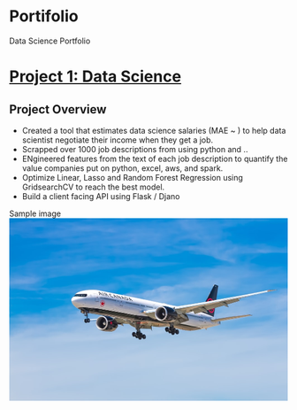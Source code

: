 # Portifolio
Data Science Portfolio

# [Project 1: Data Science](https://github.com/mayanktripathi4u/MachineLearning)
## Project Overview
* Created a tool that estimates data science salaries (MAE ~ ) to help data scientist negotiate their income when they get a job.
* Scrapped over 1000 job descriptions from <company name> using python and ..
* ENgineered features from the text of each job description to quantify the value companies put on python, excel, aws, and spark.
* Optimize Linear, Lasso and Random Forest Regression using GridsearchCV to reach the best model.
* Build a client facing API using Flask / Djano
  
 
Sample image 
![](/images/airplane1.jpg)
